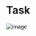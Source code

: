 # Task

![image](https://github.com/YourMakarov/Task/assets/74141032/e3a67c51-5c96-449e-841e-583515d5100c)
